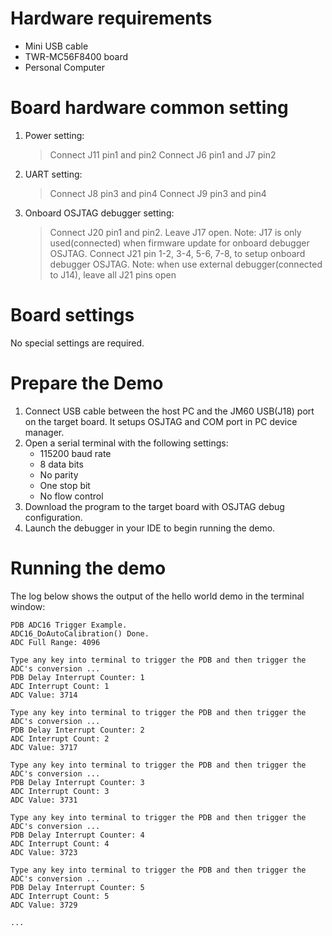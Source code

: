 Hardware requirements
=====================
- Mini USB cable
- TWR-MC56F8400 board
- Personal Computer

Board hardware common setting
=============================
1. Power setting:
   > Connect J11 pin1 and pin2
   > Connect J6 pin1 and J7 pin2
2. UART setting:
   > Connect J8 pin3 and pin4
   > Connect J9 pin3 and pin4
3. Onboard OSJTAG debugger setting:
   > Connect J20 pin1 and pin2.
   > Leave J17 open.
     Note: J17 is only used(connected) when firmware update for onboard debugger OSJTAG.
   > Connect J21 pin 1-2, 3-4, 5-6, 7-8, to setup onboard debugger OSJTAG.
     Note: when use external debugger(connected to J14), leave all J21 pins open

Board settings
==============
No special settings are required.

Prepare the Demo
================
1.  Connect USB cable between the host PC and the JM60 USB(J18) port on the target board. It setups OSJTAG and COM port in PC device manager.
2.  Open a serial terminal with the following settings:
    - 115200 baud rate
    - 8 data bits
    - No parity
    - One stop bit
    - No flow control
3.  Download the program to the target board with OSJTAG debug configuration.
4.  Launch the debugger in your IDE to begin running the demo.

Running the demo
================
The log below shows the output of the hello world demo in the terminal window:
~~~~~~~~~~~~~~~~~~~~~~~~~~~~~~~~~~~
PDB ADC16 Trigger Example.
ADC16_DoAutoCalibration() Done.
ADC Full Range: 4096

Type any key into terminal to trigger the PDB and then trigger the ADC's conversion ...
PDB Delay Interrupt Counter: 1
ADC Interrupt Count: 1
ADC Value: 3714

Type any key into terminal to trigger the PDB and then trigger the ADC's conversion ...
PDB Delay Interrupt Counter: 2
ADC Interrupt Count: 2
ADC Value: 3717

Type any key into terminal to trigger the PDB and then trigger the ADC's conversion ...
PDB Delay Interrupt Counter: 3
ADC Interrupt Count: 3
ADC Value: 3731

Type any key into terminal to trigger the PDB and then trigger the ADC's conversion ...
PDB Delay Interrupt Counter: 4
ADC Interrupt Count: 4
ADC Value: 3723

Type any key into terminal to trigger the PDB and then trigger the ADC's conversion ...
PDB Delay Interrupt Counter: 5
ADC Interrupt Count: 5
ADC Value: 3729

...
~~~~~~~~~~~~~~~~~~~~~~~~~~~~~~~~~~~
